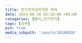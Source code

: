 ```yaml
---
title: 전기전자공학개론 목차
date: 2024-08-26 05:19:00 +09:00
categories: [물리,전기전자]
tags: [공부]
pin: true
media_subpath: '/posts/20240826'
---
```

